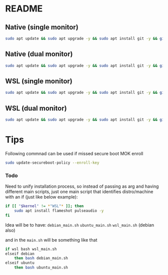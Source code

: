 # README

## Native (single monitor)
```bash
sudo apt update && sudo apt upgrade -y && sudo apt install git -y && git clone https://github.com/PedroDrago/setup.git $HOME/setup && cd $HOME/setup && bash ./main.sh single
```

## Native (dual monitor)
```bash
sudo apt update && sudo apt upgrade -y && sudo apt install git -y && git clone https://github.com/PedroDrago/setup.git $HOME/setup && cd $HOME/setup && bash ./main.sh dual
```

## WSL (single monitor)
```bash
sudo apt update && sudo apt upgrade -y && sudo apt install git -y && git clone https://github.com/PedroDrago/setup.git $HOME/setup && cd $HOME/setup && bash ./wsl.sh single
```

## WSL (dual monitor)
```bash
sudo apt update && sudo apt upgrade -y && sudo apt install git -y && git clone https://github.com/PedroDrago/setup.git $HOME/setup && cd $HOME/setup && bash ./wsl.sh dual
```

# Tips
Following commnad can be used if missed secure boot MOK enroll
```bash
sudo update-secureboot-policy --enroll-key
```

### Todo
Need to unify installation process, so instead of passing as arg and having different main scripts, just one main script that identifies distro/machine with an if (just like below example):
```bash
if [[ "$kernel" != *"WSL"* ]]; then
    sudo apt install flameshot pulseaudio -y
fi
```

Idea will be to have:
`debian_main.sh`
`ubuntu_main.sh`
`wsl_main.sh` (debian also)

and in the `main.sh` will be something like that
```bash
if wsl bash wsl_main.sh
elseif debian 
    then bash debian_main.sh
elseif ubuntu 
    then bash ubuntu_main.sh
```


